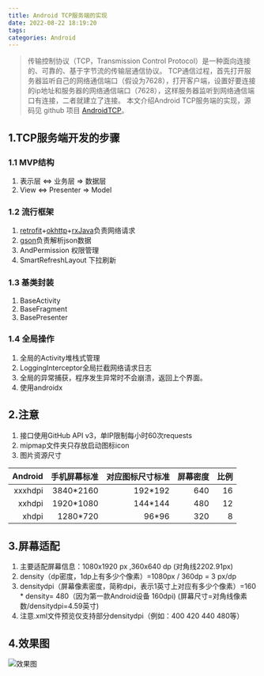```yaml
---
title: Android TCP服务端的实现
date: 2022-08-22 18:19:20
tags: 
categories: Android
---
```


> 传输控制协议（TCP，Transmission Control Protocol）是一种面向连接的、可靠的、基于字节流的传输层通信协议。
TCP通信过程，首先打开服务器监听自己的网络通信端口（假设为7628），打开客户端，设置好要连接的ip地址和服务器的网络通信端口（7628），这样服务器监听到网络通信端口有连接，二者就建立了连接。
本文介绍Android TCP服务端的实现，源码见 github 项目 [AndroidTCP](https://github.com/yadiq/AndroidTCP)。

## 1.TCP服务端开发的步骤

### 1.1 MVP结构
1. 表示层 <=> 业务层 => 数据层
2. View <=> Presenter => Model

### 1.2 流行框架
1. [retrofit](https://github.com/square/retrofit)+[okhttp](https://github.com/square/okhttp)+[rxJava](https://github.com/ReactiveX/RxJava)负责网络请求
2. [gson](https://github.com/google/gson)负责解析json数据
3. AndPermission 权限管理
4. SmartRefreshLayout 下拉刷新

### 1.3 基类封装
1. BaseActivity
2. BaseFragment
3. BasePresenter

### 1.4 全局操作
1. 全局的Activity堆栈式管理
2. LoggingInterceptor全局拦截网络请求日志
3. 全局的异常捕获，程序发生异常时不会崩溃，返回上个界面。
4. 使用androidx

## 2.注意
1. 接口使用GitHub API v3，单IP限制每小时60次requests
2. mipmap文件夹只存放启动图标icon
3. 图片资源尺寸

|Android|手机屏幕标准|对应图标尺寸标准|屏幕密度|比例|
|-:|-:|-:|-:|-:|
|xxxhdpi|3840*2160|192*192|640|16|
|xxhdpi|1920*1080|144*144|480|12|
|xhdpi|1280*720|96*96|320|8|

## 3.屏幕适配
1. 主要适配屏幕信息：1080x1920 px ,360x640 dp (对角线2202.91px)
2. density（dp密度，1dp上有多少个像素）=1080px / 360dp = 3 px/dp
3. densitydpi（屏幕像素密度，简称dpi，表示1英寸上对应有多少个像素）=160 * density= 480（因为第一款Android设备 160dpi)
(屏幕尺寸=对角线像素数/densitydpi=4.59英寸)
4. 注意.xml文件预览仅支持部分densitydpi（例如：400 420 440 480等）

## 4.效果图

![效果图](/images/AndroidMVP1.gif)


